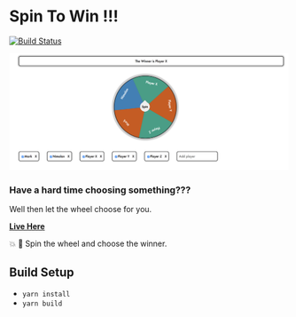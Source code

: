 Spin To Win !!!
=================

[![Build Status](https://travis-ci.com/M4rk9696/spin-to-win.svg?branch=master)](https://travis-ci.com/M4rk9696/spin-to-win)

![oops, broken image](spin-to-win.png)

### Have a hard time choosing something???

Well then let the wheel choose for you.

**[Live Here](https://m4rk9696.github.io/spin-to-win/)**

:boom: :tada: Spin the wheel and choose the winner.

## Build Setup

- `yarn install`
- `yarn build`
